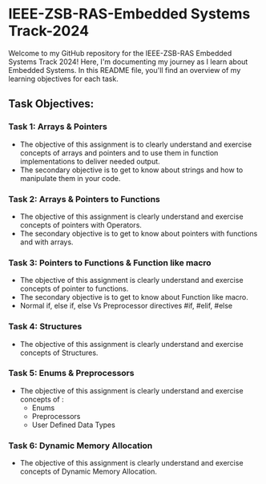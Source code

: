 # IEEE-ZSB-RAS-Embedded Systems Track-2024

Welcome to my GitHub repository for the IEEE-ZSB-RAS Embedded Systems Track 2024! Here, I'm documenting my journey as I learn about Embedded Systems. In this README file, you'll find an overview of my learning objectives for each task.

## Task Objectives:

### Task 1: Arrays & Pointers 
- The objective of this assignment is to clearly understand and exercise concepts of arrays and pointers and to use them in function implementations to deliver needed output.
- The secondary objective is to get to know about strings and how to manipulate them in your code.

### Task 2: Arrays & Pointers to Functions
- The objective of this assignment is clearly understand and exercise concepts of pointers with Operators.
- The secondary objective is to get to know about pointers with functions and with arrays.

### Task 3: Pointers to Functions & Function like macro
- The objective of this assignment is clearly understand and exercise concepts of pointer to functions.
- The secondary objective is to get to know about  Function like macro.
- Normal if, else if, else Vs Preprocessor directives #if, #elif, #else

### Task 4: Structures
- The objective of this assignment is clearly understand and exercise concepts of Structures.

### Task 5: Enums & Preprocessors
- The objective of this assignment is clearly understand and exercise concepts of :
    - Enums 
    - Preprocessors 
    - User Defined Data Types 

### Task 6: Dynamic Memory Allocation
- The objective of this assignment is clearly understand and exercise concepts of Dynamic Memory Allocation.
